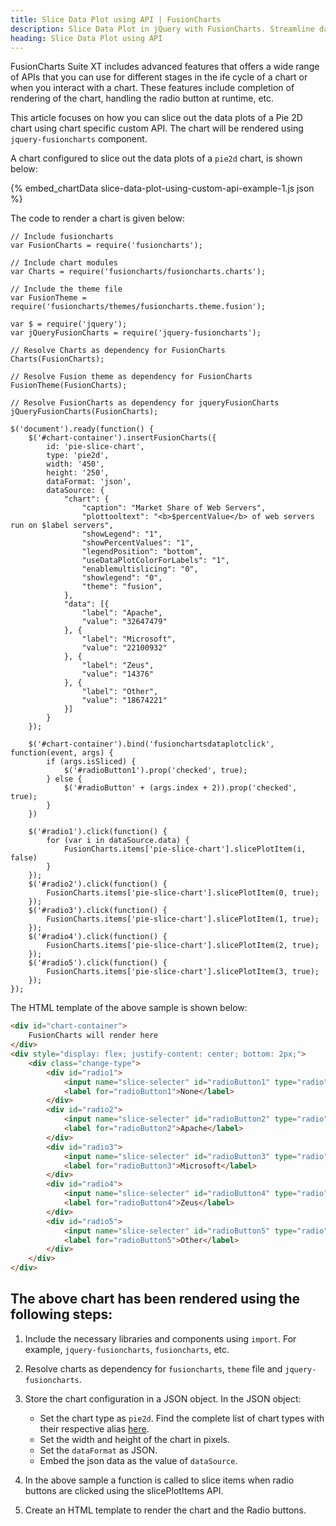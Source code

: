 ```yaml
---
title: Slice Data Plot using API | FusionCharts
description: Slice Data Plot in jQuery with FusionCharts. Streamline data visualization in your web projects. Check out our website for more info.
heading: Slice Data Plot using API
---
```


FusionCharts Suite XT includes advanced features that offers a wide range of APIs that you can use for different stages in the ife cycle of a chart or when you interact with a chart. These features include completion of rendering of the chart, handling the radio button at runtime, etc.

This article focuses on how you can slice out the data plots of a Pie 2D chart using chart specific custom API. The chart will be rendered using `jquery-fusioncharts` component. 

A chart configured to slice out the data plots of a `pie2d` chart, is shown below:

{% embed_chartData slice-data-plot-using-custom-api-example-1.js json %}

The code to render a chart is given below:

```
// Include fusioncharts
var FusionCharts = require('fusioncharts');

// Include chart modules
var Charts = require('fusioncharts/fusioncharts.charts');

// Include the theme file
var FusionTheme = require('fusioncharts/themes/fusioncharts.theme.fusion');

var $ = require('jquery');
var jQueryFusionCharts = require('jquery-fusioncharts');

// Resolve Charts as dependency for FusionCharts
Charts(FusionCharts); 

// Resolve Fusion theme as dependency for FusionCharts
FusionTheme(FusionCharts); 

// Resolve FusionCharts as dependency for jqueryFusionCharts
jQueryFusionCharts(FusionCharts); 

$('document').ready(function() {
    $('#chart-container').insertFusionCharts({
        id: 'pie-slice-chart',
        type: 'pie2d',
        width: '450',
        height: '250',
        dataFormat: 'json',
        dataSource: {
            "chart": {
                "caption": "Market Share of Web Servers",
                "plottooltext": "<b>$percentValue</b> of web servers run on $label servers",
                "showLegend": "1",
                "showPercentValues": "1",
                "legendPosition": "bottom",
                "useDataPlotColorForLabels": "1",
                "enablemultislicing": "0",
                "showlegend": "0",
                "theme": "fusion",
            },
            "data": [{
                "label": "Apache",
                "value": "32647479"
            }, {
                "label": "Microsoft",
                "value": "22100932"
            }, {
                "label": "Zeus",
                "value": "14376"
            }, {
                "label": "Other",
                "value": "18674221"
            }]
        }
    });

    $('#chart-container').bind('fusionchartsdataplotclick', function(event, args) {
        if (args.isSliced) {
            $('#radioButton1').prop('checked', true);
        } else {
            $('#radioButton' + (args.index + 2)).prop('checked', true);
        }
    })

    $('#radio1').click(function() {
        for (var i in dataSource.data) {
            FusionCharts.items['pie-slice-chart'].slicePlotItem(i, false)
        }
    });
    $('#radio2').click(function() {
        FusionCharts.items['pie-slice-chart'].slicePlotItem(0, true);
    });
    $('#radio3').click(function() {
        FusionCharts.items['pie-slice-chart'].slicePlotItem(1, true);
    });
    $('#radio4').click(function() {
        FusionCharts.items['pie-slice-chart'].slicePlotItem(2, true);
    });
    $('#radio5').click(function() {
        FusionCharts.items['pie-slice-chart'].slicePlotItem(3, true);
    });
});
```

The HTML template of the above sample is shown below:

```HTML
<div id="chart-container">
    FusionCharts will render here
</div>
<div style="display: flex; justify-content: center; bottom: 2px;">
    <div class="change-type">
        <div id="radio1">
            <input name="slice-selecter" id="radioButton1" type="radio" checked="checked"/>
            <label for="radioButton1">None</label>
        </div>
        <div id="radio2">
            <input name="slice-selecter" id="radioButton2" type="radio"/>
            <label for="radioButton2">Apache</label>
        </div>
        <div id="radio3">
            <input name="slice-selecter" id="radioButton3" type="radio"/>
            <label for="radioButton3">Microsoft</label>
        </div>
        <div id="radio4">
            <input name="slice-selecter" id="radioButton4" type="radio"/>
            <label for="radioButton4">Zeus</label>
        </div>
        <div id="radio5">
            <input name="slice-selecter" id="radioButton5" type="radio"/>
            <label for="radioButton5">Other</label>
        </div>
    </div>
</div>
```

## The above chart has been rendered using the following steps:

1. Include the necessary libraries and components using `import`. For example, `jquery-fusioncharts`, `fusioncharts`, etc.

2. Resolve charts as dependency for `fusioncharts`, `theme` file and `jquery-fusioncharts`. 

3. Store the chart configuration in a JSON object. In the JSON object:
    * Set the chart type as `pie2d`. Find the complete list of chart types with their respective alias [here](https://www.fusioncharts.com/dev/chart-guide/list-of-charts).
    * Set the width and height of the chart in pixels. 
    * Set the `dataFormat` as JSON.
    * Embed the json data as the value of `dataSource`.

4. In the above sample a function is called to slice items when radio buttons are clicked using the slicePlotItems API.
    
5. Create an HTML template to render the chart and the Radio buttons.
